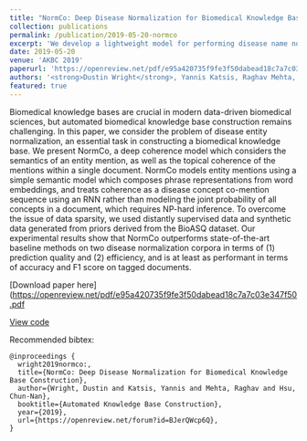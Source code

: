 ```yaml
---
title: "NormCo: Deep Disease Normalization for Biomedical Knowledge Base Construction"
collection: publications
permalink: /publication/2019-05-20-normco
excerpt: 'We develop a lightweight model for performing disease name normalization utilizing pretrained word-embeddings, distant supervision, and a dictionary of disease terms to outperform state of the art on disease name normalization on two datasets. <strong>AKBC 2019 Best Application Paper</strong>'
date: 2019-05-20
venue: 'AKBC 2019'
paperurl: 'https://openreview.net/pdf/e95a420735f9fe3f50dabead18c7a7c03e347f50.pdf'
authors: '<strong>Dustin Wright</strong>, Yannis Katsis, Raghav Mehta, Chun-Nan Hsu'
featured: true
---
```

Biomedical knowledge bases are crucial in modern data-driven biomedical sciences, but automated biomedical knowledge base construction remains challenging. In this paper, we consider the problem of disease entity normalization, an essential task in constructing a biomedical knowledge base. We present NormCo, a deep coherence model which considers the semantics of an entity mention, as well as the topical coherence of the mentions within a single document. NormCo models entity mentions using a simple semantic model which composes phrase representations from word embeddings, and treats coherence as a disease concept co-mention sequence using an RNN rather than modeling the joint probability of all concepts in a document, which requires NP-hard inference. To overcome the issue of data sparsity, we used distantly supervised data and synthetic data generated from priors derived from the BioASQ dataset. Our experimental results show that NormCo outperforms state-of-the-art baseline methods on two disease normalization corpora in terms of (1) prediction quality and (2) efficiency, and is at least as performant in terms of accuracy and F1 score on tagged documents.

[Download paper here](https://openreview.net/pdf/e95a420735f9fe3f50dabead18c7a7c03e347f50.pdf

[View code](https://github.com/IBM/aihn-ucsd/tree/master/NormCo-deep-disease-normalization)

Recommended bibtex:

```
@inproceedings {
  wright2019normco:,
  title={NormCo: Deep Disease Normalization for Biomedical Knowledge Base Construction},
  author={Wright, Dustin and Katsis, Yannis and Mehta, Raghav and Hsu, Chun-Nan},
  booktitle={Automated Knowledge Base Construction},
  year={2019},
  url={https://openreview.net/forum?id=BJerQWcp6Q},
}
```

